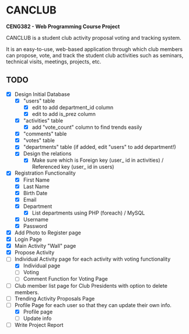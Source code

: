 # CANCLUB
**CENG382 - Web Programming Course Project**

CANCLUB is a student club activity proposal voting and tracking system.

It is an easy-to-use, web-based application through which club members can propose, vote, and track the student club activities such as seminars, technical visits, meetings, projects, etc.

## TODO

- [x] Design Initial Database
  - [x] "users" table
    - [x] edit to add department_id column
    - [x] edit to add is_prez column
  - [x] "activities" table
    - [x] add "vote_count" column to find trends easily
  - [x] "comments" table
  - [x] "votes" table
  - [x] "departments" table (if added, edit "users" to add department!)
  - [x] Design the relations
    - [x] Make sure which is Foreign key (user_ id in activities) / Referenced key (user_ id in users)
- [x] Registration Functionality
  - [x] First Name
  - [x] Last Name
  - [x] Birth Date
  - [x] Email
  - [x] Department
    - [x] List departments using PHP (foreach) / MySQL
  - [x] Username
  - [x] Password
- [x] Add Photo to Register page
- [x] Login Page
- [x] Main Activity "Wall" page
- [x] Propose Activity
- [ ] Individual Activity page for each activity with voting functionality
  - [x] Individual page
  - [ ] Voting
  - [ ] Comment Function for Voting Page
- [ ] Club member list page for Club Presidents with option to delete members.
- [ ] Trending Activity Proposals Page
- [ ] Profile Page for each user so that they can update their own info.
  - [x] Profile page
  - [ ] Update info
- [ ] Write Project Report